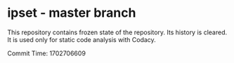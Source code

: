 # ipset - master branch

This repository contains frozen state of the repository.
Its history is cleared. It is used only for static code
analysis with Codacy.

Commit Time: 1702706609